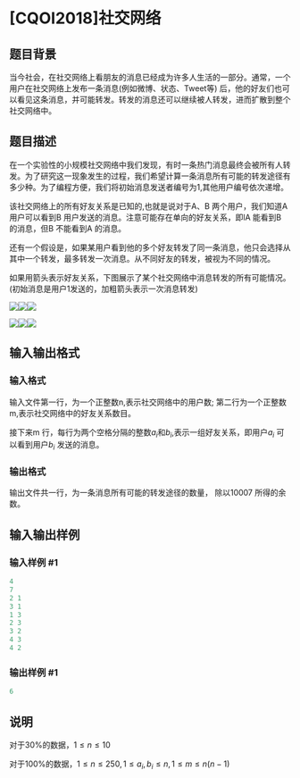 # [CQOI2018]社交网络

## 题目背景

当今社会，在社交网络上看朋友的消息已经成为许多人生活的一部分。通常，一个用户在社交网络上发布一条消息(例如微博、状态、Tweet等) 后，他的好友们也可以看见这条消息，并可能转发。转发的消息还可以继续被人转发，进而扩散到整个社交网络中。

## 题目描述

在一个实验性的小规模社交网络中我们发现，有时一条热门消息最终会被所有人转发。为了研究这一现象发生的过程，我们希望计算一条消息所有可能的转发途径有多少种。为了编程方便，我们将初始消息发送者编号为1,其他用户编号依次递增。

该社交网络上的所有好友关系是已知的,也就是说对于A、B 两个用户，我们知道A 用户可以看到B 用户发送的消息。注意可能存在单向的好友关系，即lA 能看到B 的消息，但B 不能看到A 的消息。

还有一个假设是，如果某用户看到他的多个好友转发了同一条消息，他只会选择从其中一个转发，最多转发一次消息。从不同好友的转发，被视为不同的情况。

如果用箭头表示好友关系，下图展示了某个社交网络中消息转发的所有可能情况。 (初始消息是用户1发送的，加粗箭头表示一次消息转发)

![](https://cdn.luogu.com.cn/upload/pic/17549.png)![](https://cdn.luogu.com.cn/upload/pic/17550.png)![](https://cdn.luogu.com.cn/upload/pic/17551.png)

![](https://cdn.luogu.com.cn/upload/pic/17552.png)![](https://cdn.luogu.com.cn/upload/pic/17553.png)![](https://cdn.luogu.com.cn/upload/pic/17554.png)

## 输入输出格式

### 输入格式

输入文件第一行，为一个正整数n,表示社交网络中的用户数; 第二行为一个正整数m,表示社交网络中的好友关系数目。

接下来m 行，每行为两个空格分隔的整数$a_i$和$b_i$,表示一组好友关系，即用户$a_i$ 可以看到用户$b_i$ 发送的消息。

### 输出格式

输出文件共一行，为一条消息所有可能的转发途径的数量， 除以10007 所得的余数。

## 输入输出样例

### 输入样例 #1

```cpp
4
7
2 1
3 1
1 3
2 3
3 2
4 3
4 2
```


### 输出样例 #1

```cpp
6
```


## 说明

对于30%的数据，$1≤n≤10$

对于100%的数据，$1≤n≤250, 1≤a_i,b_i≤n, 1≤m≤n(n-1)$

